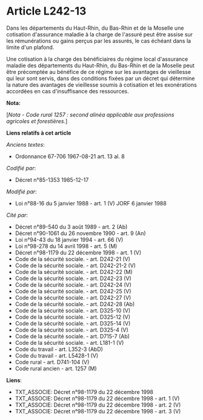 # Article L242-13

Dans les départements du Haut-Rhin, du Bas-Rhin et de la Moselle une cotisation d'assurance maladie à la charge de l'assuré
peut être assise sur les rémunérations ou gains perçus par les assurés, le cas échéant dans la limite d'un plafond. 

Une cotisation à la charge des bénéficiaires du régime local d'assurance maladie des départements du Haut-Rhin, du Bas-Rhin
et de la Moselle peut être précomptée au bénéfice de ce régime sur les avantages de vieillesse qui leur sont servis, dans des
conditions fixées par un décret qui détermine la nature des avantages de vieillesse soumis à cotisation et les exonérations
accordées en cas d'insuffisance des ressources.

**Nota:**

[*Nota - Code rural 1257 : second alinéa applicable aux professions agricoles et forestières.*]

**Liens relatifs à cet article**

_Anciens textes_:

  - Ordonnance 67-706 1967-08-21 art. 13 al. 8

_Codifié par_:

  - Décret n°85-1353 1985-12-17

_Modifié par_:

  - Loi n°88-16 du 5 janvier 1988 - art. 1 (V) JORF 6 janvier 1988

_Cité par_:

  - Décret n°89-540 du 3 août 1989 - art. 2 (Ab)
  - Décret n°90-1061 du 26 novembre 1990 - art. 9 (An)
  - Loi n°94-43 du 18 janvier 1994 - art. 66 (V)
  - Loi n°98-278 du 14 avril 1998 - art. 5 (M)
  - Décret n°98-1179 du 22 décembre 1998 - art. 1 (V)
  - Code de la sécurité sociale. - art. D242-21 (V)
  - Code de la sécurité sociale. - art. D242-21-2 (V)
  - Code de la sécurité sociale. - art. D242-22 (M)
  - Code de la sécurité sociale. - art. D242-23 (V)
  - Code de la sécurité sociale. - art. D242-24 (V)
  - Code de la sécurité sociale. - art. D242-25 (V)
  - Code de la sécurité sociale. - art. D242-27 (V)
  - Code de la sécurité sociale. - art. D242-28 (Ab)
  - Code de la sécurité sociale. - art. D325-10 (V)
  - Code de la sécurité sociale. - art. D325-12 (V)
  - Code de la sécurité sociale. - art. D325-14 (V)
  - Code de la sécurité sociale. - art. D325-4 (V)
  - Code de la sécurité sociale. - art. D715-7 (Ab)
  - Code de la sécurité sociale. - art. L181-1 (V)
  - Code du travail - art. L352-3 (AbD)
  - Code du travail - art. L5428-1 (V)
  - Code rural - art. D741-104 (V)
  - Code rural ancien - art. 1257 (M)

**Liens**:

  - TXT_ASSOCIE: Décret n°98-1179 du 22 décembre 1998
  - TXT_ASSOCIE: Décret n°98-1179 du 22 décembre 1998 - art. 1 (V)
  - TXT_ASSOCIE: Décret n°98-1179 du 22 décembre 1998 - art. 2 (V)
  - TXT_ASSOCIE: Décret n°98-1179 du 22 décembre 1998 - art. 3 (V)
